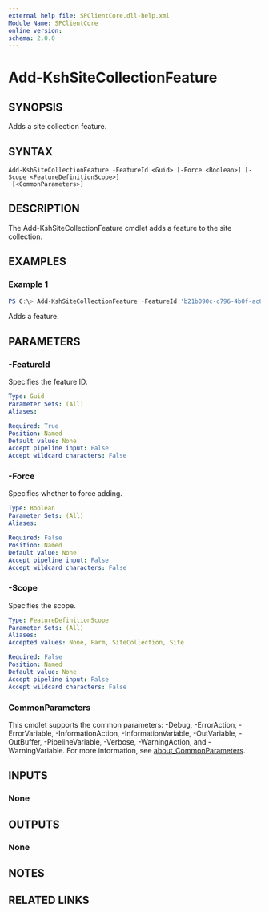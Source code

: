 ```yaml
---
external help file: SPClientCore.dll-help.xml
Module Name: SPClientCore
online version:
schema: 2.0.0
---
```


# Add-KshSiteCollectionFeature

## SYNOPSIS
Adds a site collection feature.

## SYNTAX

```
Add-KshSiteCollectionFeature -FeatureId <Guid> [-Force <Boolean>] [-Scope <FeatureDefinitionScope>]
 [<CommonParameters>]
```

## DESCRIPTION
The Add-KshSiteCollectionFeature cmdlet adds a feature to the site collection.

## EXAMPLES

### Example 1
```powershell
PS C:\> Add-KshSiteCollectionFeature -FeatureId 'b21b090c-c796-4b0f-ac0f-7ef1659c20ae'
```

Adds a feature.

## PARAMETERS

### -FeatureId
Specifies the feature ID.

```yaml
Type: Guid
Parameter Sets: (All)
Aliases:

Required: True
Position: Named
Default value: None
Accept pipeline input: False
Accept wildcard characters: False
```

### -Force
Specifies whether to force adding.

```yaml
Type: Boolean
Parameter Sets: (All)
Aliases:

Required: False
Position: Named
Default value: None
Accept pipeline input: False
Accept wildcard characters: False
```

### -Scope
Specifies the scope.

```yaml
Type: FeatureDefinitionScope
Parameter Sets: (All)
Aliases:
Accepted values: None, Farm, SiteCollection, Site

Required: False
Position: Named
Default value: None
Accept pipeline input: False
Accept wildcard characters: False
```

### CommonParameters
This cmdlet supports the common parameters: -Debug, -ErrorAction, -ErrorVariable, -InformationAction, -InformationVariable, -OutVariable, -OutBuffer, -PipelineVariable, -Verbose, -WarningAction, and -WarningVariable. For more information, see [about_CommonParameters](http://go.microsoft.com/fwlink/?LinkID=113216).

## INPUTS

### None

## OUTPUTS

### None

## NOTES

## RELATED LINKS
